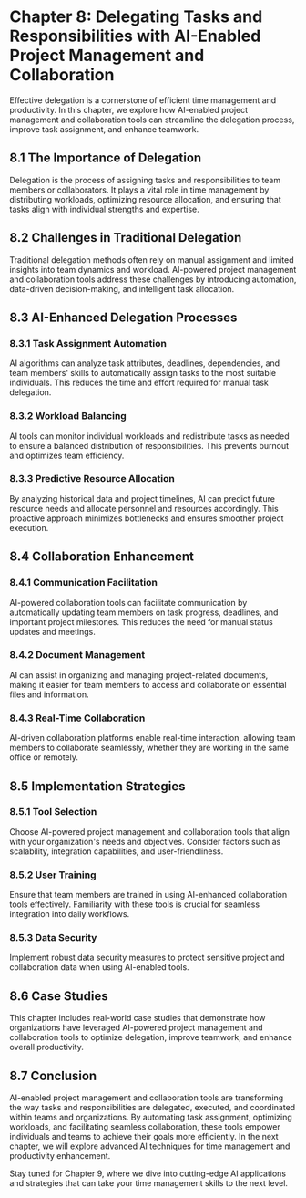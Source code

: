 Chapter 8: Delegating Tasks and Responsibilities with AI-Enabled Project Management and Collaboration
=====================================================================================================

Effective delegation is a cornerstone of efficient time management and productivity. In this chapter, we explore how AI-enabled project management and collaboration tools can streamline the delegation process, improve task assignment, and enhance teamwork.

8.1 The Importance of Delegation
--------------------------------

Delegation is the process of assigning tasks and responsibilities to team members or collaborators. It plays a vital role in time management by distributing workloads, optimizing resource allocation, and ensuring that tasks align with individual strengths and expertise.

8.2 Challenges in Traditional Delegation
----------------------------------------

Traditional delegation methods often rely on manual assignment and limited insights into team dynamics and workload. AI-powered project management and collaboration tools address these challenges by introducing automation, data-driven decision-making, and intelligent task allocation.

8.3 AI-Enhanced Delegation Processes
------------------------------------

### 8.3.1 Task Assignment Automation

AI algorithms can analyze task attributes, deadlines, dependencies, and team members' skills to automatically assign tasks to the most suitable individuals. This reduces the time and effort required for manual task delegation.

### 8.3.2 Workload Balancing

AI tools can monitor individual workloads and redistribute tasks as needed to ensure a balanced distribution of responsibilities. This prevents burnout and optimizes team efficiency.

### 8.3.3 Predictive Resource Allocation

By analyzing historical data and project timelines, AI can predict future resource needs and allocate personnel and resources accordingly. This proactive approach minimizes bottlenecks and ensures smoother project execution.

8.4 Collaboration Enhancement
-----------------------------

### 8.4.1 Communication Facilitation

AI-powered collaboration tools can facilitate communication by automatically updating team members on task progress, deadlines, and important project milestones. This reduces the need for manual status updates and meetings.

### 8.4.2 Document Management

AI can assist in organizing and managing project-related documents, making it easier for team members to access and collaborate on essential files and information.

### 8.4.3 Real-Time Collaboration

AI-driven collaboration platforms enable real-time interaction, allowing team members to collaborate seamlessly, whether they are working in the same office or remotely.

8.5 Implementation Strategies
-----------------------------

### 8.5.1 Tool Selection

Choose AI-powered project management and collaboration tools that align with your organization's needs and objectives. Consider factors such as scalability, integration capabilities, and user-friendliness.

### 8.5.2 User Training

Ensure that team members are trained in using AI-enhanced collaboration tools effectively. Familiarity with these tools is crucial for seamless integration into daily workflows.

### 8.5.3 Data Security

Implement robust data security measures to protect sensitive project and collaboration data when using AI-enabled tools.

8.6 Case Studies
----------------

This chapter includes real-world case studies that demonstrate how organizations have leveraged AI-powered project management and collaboration tools to optimize delegation, improve teamwork, and enhance overall productivity.

8.7 Conclusion
--------------

AI-enabled project management and collaboration tools are transforming the way tasks and responsibilities are delegated, executed, and coordinated within teams and organizations. By automating task assignment, optimizing workloads, and facilitating seamless collaboration, these tools empower individuals and teams to achieve their goals more efficiently. In the next chapter, we will explore advanced AI techniques for time management and productivity enhancement.

Stay tuned for Chapter 9, where we dive into cutting-edge AI applications and strategies that can take your time management skills to the next level.
